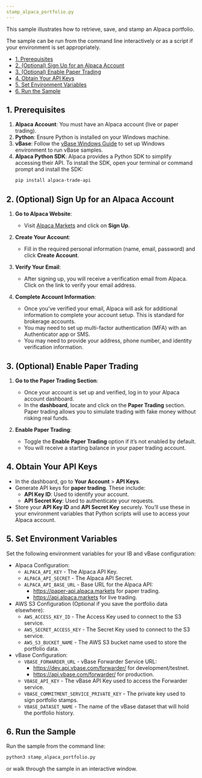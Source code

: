 ```yaml
---
stamp_alpaca_portfolio.py
---
```


This sample illustrates how to retrieve, save, and stamp an Alpaca portfolio.

The sample can be run from the command line interactively or as a script if your environment is set appropriately.

- [1. Prerequisites](#1-prerequisites)
- [2. (Optional) Sign Up for an Alpaca Account](#2-optional-sign-up-for-an-alpaca-account)
- [3. (Optional) Enable Paper Trading](#3-optional-enable-paper-trading)
- [4. Obtain Your API Keys](#4-obtain-your-api-keys)
- [5. Set Environment Variables](#5-set-environment-variables)
- [6. Run the Sample](#6-run-the-sample)

## 1. Prerequisites

1. **Alpaca Account**: You must have an Alpaca account (live or paper trading).
2. **Python**: Ensure Python is installed on your Windows machine.
3. **vBase**: Follow the [vBase Windows Guide](windows_guide.md) to set up Windows environment to run vBase samples.
4. **Alpaca Python SDK**: Alpaca provides a Python SDK to simplify accessing their API.
    To install the SDK, open your terminal or command prompt and install the SDK:
    ```bash
    pip install alpaca-trade-api
    ```

## 2. (Optional) Sign Up for an Alpaca Account

1. **Go to Alpaca Website**: 
   - Visit [Alpaca Markets](https://alpaca.markets/) and click on **Sign Up**.

2. **Create Your Account**:
   - Fill in the required personal information (name, email, password) and click **Create Account**.
   
3. **Verify Your Email**:
   - After signing up, you will receive a verification email from Alpaca. Click on the link to verify your email address.

4. **Complete Account Information**:
   - Once you’ve verified your email, Alpaca will ask for additional information to complete your account setup. This is standard for brokerage accounts.
   - You may need to set up multi-factor authentication (MFA) with an Authenticator app or SMS.
   - You may need to provide your address, phone number, and identity verification information.

## 3. (Optional) Enable Paper Trading

1. **Go to the Paper Trading Section**:
   - Once your account is set up and verified, log in to your Alpaca account dashboard.
   - In the **dashboard**, locate and click on the **Paper Trading** section. Paper trading allows you to simulate trading with fake money without risking real funds.

2. **Enable Paper Trading**:
   - Toggle the **Enable Paper Trading** option if it’s not enabled by default.
   - You will receive a starting balance in your paper trading account.

## 4. Obtain Your API Keys

   - In the dashboard, go to **Your Account** > **API Keys**.
   - Generate API keys for **paper trading**. These include:
     - **API Key ID**: Used to identify your account.
     - **API Secret Key**: Used to authenticate your requests.
   - Store your **API Key ID** and **API Secret Key** securely. You’ll use these in your environment variables that Python scripts will use to access your Alpaca account.

## 5. Set Environment Variables

Set the following environment variables for your IB and vBase configuration:
   - Alpaca Configuration:
     - `ALPACA_API_KEY` - The Alpaca API Key.
     - `ALPACA_API_SECRET` - The Alpaca API Secret.
     - `ALPACA_API_BASE_URL` - Base URL for the Alpaca API:
       - https://paper-api.alpaca.markets for paper trading.
       - https://api.alpaca.markets for live trading.
   - AWS S3 Configuration (Optional if you save the portfolio data elsewhere):
     - `AWS_ACCESS_KEY_ID` - The Access Key used to connect to the S3 service.
     - `AWS_SECRET_ACCESS_KEY` - The Secret Key used to connect to the S3 service.
     - `AWS_S3_BUCKET_NAME` - The AWS S3 bucket name used to store the portfolio data.
   - vBase Configuration:
     - `VBASE_FORWARDER_URL` - vBase Forwarder Service URL:
       - https://dev.api.vbase.com/forwarder/ for development/testnet.
       - https://api.vbase.com/forwarder/ for production.
     - `VBASE_API_KEY` - The vBase API Key used to access the Forwarder service.
     - `VBASE_COMMITMENT_SERVICE_PRIVATE_KEY` - The private key used to sign portfolio stamps.
     - `VBASE_DATASET_NAME` - The name of the vBase dataset that will hold the portfolio history.

## 6. Run the Sample

Run the sample from the command line:
   ```bash
   python3 stamp_alpaca_portfolio.py
   ```
or walk through the sample in an interactive window.
